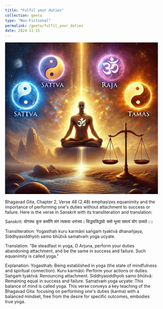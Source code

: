```yaml
---
title: "Fulfil your duties"
collection: geeta
type: "Non-Fictional"
permalink: /geeta/fulfil_your_duties
date: 2024-11-15
---
```


[<img src="../images/shlok_2_45_2_47.webp" width="1000" height="500"/>](../images/shlok_2_45_2_47.webp)

Bhagavad Gita, Chapter 2, Verse 48 (2.48) emphasizes equanimity and the importance of performing one's duties without attachment to success or failure. Here is the verse in Sanskrit with its transliteration and translation:

Sanskrit:
योगस्थः कुरु कर्माणि संगं त्यक्त्वा धनंजय।
सिद्ध्यसिद्ध्योः समो भूत्वा समत्वं योग उच्यते।।

Transliteration:
Yogasthaḥ kuru karmāṇi saṅgaṁ tyaktvā dhanañjaya,
Siddhyasiddhyoḥ samo bhūtvā samatvaṁ yoga ucyate.

Translation:
"Be steadfast in yoga, O Arjuna, perform your duties abandoning attachment, and be the same in success and failure. Such equanimity is called yoga."

Explanation:
Yogasthaḥ: Being established in yoga (the state of mindfulness and spiritual connection).
Kuru karmāṇi: Perform your actions or duties.
Saṅgaṁ tyaktvā: Renouncing attachment.
Siddhyasiddhyoḥ samo bhūtvā: Remaining equal in success and failure.
Samatvaṁ yoga ucyate: This balance of mind is called yoga.
This verse conveys a key teaching of the Bhagavad Gita: focusing on performing one's duties (karma) with a balanced mindset, free from the desire for specific outcomes, embodies true yoga.
